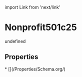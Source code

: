 import Link from 'next/link'
# Nonprofit501c25

undefined

## Properties

<Grid>
* [](/Properties/Schema.org/)

</Grid>

